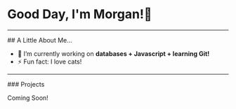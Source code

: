# Good Day, I'm Morgan!🌼

<hr>
## A Little About Me...

- 🔭 I’m currently working on <b>databases + Javascript + learning Git! </b>
- ⚡ Fun fact: I love cats! 

<hr>
### Projects

Coming Soon!
